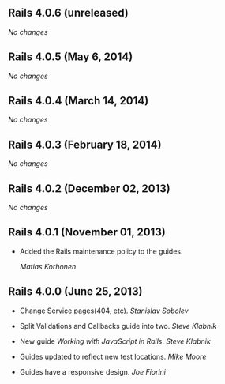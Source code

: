 ## Rails 4.0.6 (unreleased) ##

*No changes*


## Rails 4.0.5 (May 6, 2014) ##

*No changes*


## Rails 4.0.4 (March 14, 2014) ##

*No changes*


## Rails 4.0.3 (February 18, 2014) ##

*No changes*


## Rails 4.0.2 (December 02, 2013) ##

*No changes*


## Rails 4.0.1 (November 01, 2013) ##

*   Added the Rails maintenance policy to the guides.

    *Matias Korhonen*

## Rails 4.0.0 (June 25, 2013) ##

*   Change Service pages(404, etc). *Stanislav Sobolev*

*   Split Validations and Callbacks guide into two. *Steve Klabnik*

*   New guide _Working with JavaScript in Rails_. *Steve Klabnik*

*   Guides updated to reflect new test locations. *Mike Moore*

*   Guides have a responsive design. *Joe Fiorini*
